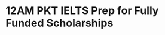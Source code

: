 # 12AM PKT IELTS Prep for Fully Funded Scholarships

<!-- - ## Week 1

   1. [Day 1](https://www.facebook.com/iCodeguru/videos/1035104875115858)
   2. [Day 2](https://www.facebook.com/iCodeguru/videos/918245407162709)
   3. [Day 3](https://www.facebook.com/iCodeguru/videos/665452042480496)
   4. [Day 4]()
   5. [Day 5]() -->

<!-- - ## Week 

   1. [Day 1](https://www.facebook.com/watch/?v=624029233905356)
   2. [Day 2](https://www.facebook.com/iCodeguru/videos/661330963002197)
   3. [Day 3]()
   4. [Day 4]()
   5. [Day 5]() -->

<!-- - ## Week 

   1. [Day 1]()
   2. [Day 2]()
   3. [Day 3]()
   4. [Day 4]()
   5. [Day 5]() -->